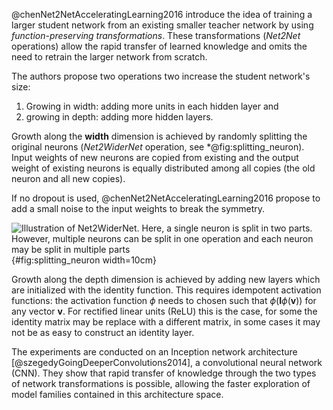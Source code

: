 @chenNet2NetAcceleratingLearning2016 introduce the idea of training a larger
student network from an existing smaller teacher network by using
*function-preserving transformations*.
These transformations (*Net2Net* operations) allow the rapid transfer of learned
knowledge and omits the need to retrain the larger network from scratch.

The authors propose two operations two increase the student network's size:

1. Growing in width: adding more units in each hidden layer and
2. growing in depth: adding more hidden layers.

Growth along the **width** dimension is achieved by randomly splitting the original
neurons (*Net2WiderNet* operation, see *@fig:splitting_neuron). Input weights of new neurons are copied from existing
and the output weight of existing neurons is equally distributed among all
copies (the old neuron and all new copies).

If no dropout is used, @chenNet2NetAcceleratingLearning2016 propose to add a small
noise to the input weights to break the symmetry.

![Illustration of *Net2WiderNet*. Here, a single neuron is split in two parts. However, multiple neurons can be split in one operation and each neuron may be split in multiple parts](img/splitting_neuron){#fig:splitting_neuron width=10cm}

Growth along the depth dimension is achieved by adding new layers which are
initialized with the identity function.
This requires idempotent activation functions: the activation function $\phi$
needs to chosen such that $\phi(\mathbf{I}\phi(\mathbf{v}))$ for any vector $\mathbf{v}$.
For rectified linear units (ReLU) this is the case, for some the identity matrix
may be replace with a different matrix, in some cases it may not be as easy
to construct an identity layer.



The experiments are conducted on an Inception network architecture [@szegedyGoingDeeperConvolutions2014],
a convolutional neural network (CNN).
They show that rapid transfer of knowledge through the two types of network
transformations is possible, allowing the faster exploration of model families
contained in this architecture space.
